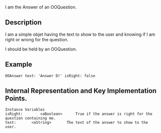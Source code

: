 I am the Answer of an OOQuestion.

Description
---------------------

I am a simple objet having the text to show to the user and knowing if I am right or wrong for the question.

I should be held by an OOQuestion.

Example
---------------------

	OOAnswer text: 'Answer D!' isRight: false
 
Internal Representation and Key Implementation Points.
---------------------

    Instance Variables
	isRight:		<aBoolean>		True if the answer is right for the question containing me.
	text:		<aString>		The text of the answer to show to the user.
